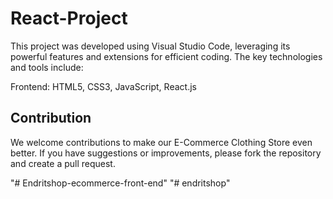 # React-Project

This project was developed using Visual Studio Code, leveraging its powerful features and extensions for efficient coding. The key technologies and tools include:

Frontend: HTML5, CSS3, JavaScript, React.js


## Contribution
We welcome contributions to make our E-Commerce Clothing Store even better. If you have suggestions or improvements, please fork the repository and create a pull request.


"# Endritshop-ecommerce-front-end" 
"# endritshop" 
